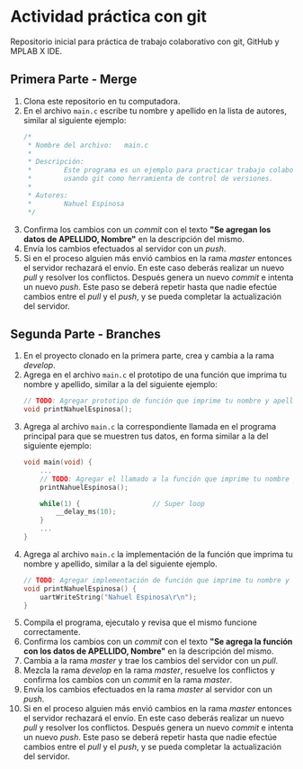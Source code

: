 # Actividad práctica con git
Repositorio inicial para práctica de trabajo colaborativo con git, GitHub y MPLAB X IDE.

## Primera Parte - Merge
1. Clona este repositorio en tu computadora.
2. En el archivo `main.c` escribe tu nombre y apellido en la lista de autores, similar al siguiente ejemplo:
    ```c
    /*
     * Nombre del archivo:   main.c
     *
     * Descripción: 
     *        Este programa es un ejemplo para practicar trabajo colaborativo
     *        usando git como herramienta de control de versiones.
     * 
     * Autores:
     *        Nahuel Espinosa
     */
    ```
3. Confirma los cambios con un *commit* con el texto **"Se agregan los datos de APELLIDO, Nombre"** en la descripción del mismo.
4. Envía los cambios efectuados al servidor con un *push*.
5. Si en el proceso alguien más envió cambios en la rama *master* entonces el servidor rechazará el envío. En este caso deberás realizar un nuevo *pull* y resolver los conflictos. Después genera un nuevo *commit* e intenta un nuevo *push*. Este paso se deberá repetir hasta que nadie efectúe cambios entre el *pull* y el *push*, y se pueda completar la actualización del servidor.

## Segunda Parte - Branches
1. En el proyecto clonado en la primera parte, crea y cambia a la rama *develop*.
3. Agrega en el archivo `main.c` el prototipo de una función que imprima tu nombre y apellido, similar a la del siguiente ejemplo:
	```c
    // TODO: Agregar prototipo de función que imprime tu nombre y apellido
	void printNahuelEspinosa();
	```
4. Agrega al archivo `main.c` la correspondiente llamada en el programa principal para que se muestren tus datos, en forma similar a la del siguiente ejemplo:
	```c
	void main(void) {
	    ...
        // TODO: Agregar el llamado a la función que imprime tu nombre y apellido
	    printNahuelEspinosa();
    
	    while(1) {                  // Super loop
	        __delay_ms(10);
	    }
	    ...
	}
	```
5. Agrega al archivo `main.c` la implementación de la función que imprima tu nombre y apellido, similar a la del siguiente ejemplo.
	```c
    // TODO: Agregar implementación de función que imprime tu nombre y apellido
	void printNahuelEspinosa() {
	    uartWriteString("Nahuel Espinosa\r\n");
	}
	```
6. Compila el programa, ejecutalo y revisa que el mismo funcione correctamente.
7. Confirma los cambios con un *commit* con el texto **"Se agrega la función con los datos de APELLIDO, Nombre"** en la descripción del mismo.
8. Cambia a la rama *master* y trae los cambios del servidor con un *pull*.
9. Mezcla la rama *develop* en la rama *master*, resuelve los conflictos y confirma los cambios con un *commit* en la rama *master*.
10. Envía los cambios efectuados en la rama *master* al servidor con un *push*.
11. Si en el proceso alguien más envió cambios en la rama *master* entonces el servidor rechazará el envío. En este caso deberás realizar un nuevo *pull* y resolver los conflictos. Después genera un nuevo *commit* e intenta un nuevo *push*. Este paso se deberá repetir hasta que nadie efectúe cambios entre el *pull* y el *push*, y se pueda completar la actualización del servidor.
